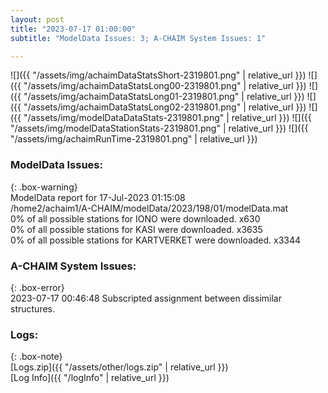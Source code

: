 ```yaml
---
layout: post
title: "2023-07-17 01:00:00"
subtitle: "ModelData Issues: 3; A-CHAIM System Issues: 1"

---
```


![]({{ "/assets/img/achaimDataStatsShort-2319801.png" | relative_url }})
![]({{ "/assets/img/achaimDataStatsLong00-2319801.png" | relative_url }})
![]({{ "/assets/img/achaimDataStatsLong01-2319801.png" | relative_url }})
![]({{ "/assets/img/achaimDataStatsLong02-2319801.png" | relative_url }})
![]({{ "/assets/img/modelDataDataStats-2319801.png" | relative_url }})
![]({{ "/assets/img/modelDataStationStats-2319801.png" | relative_url }})
![]({{ "/assets/img/achaimRunTime-2319801.png" | relative_url }})


### ModelData Issues:  
  
{: .box-warning}  
 ModelData report for 17-Jul-2023 01:15:08   
 /home2/achaim1/A-CHAIM/modelData/2023/198/01/modelData.mat   
 0% of all possible stations for IONO were downloaded. x630   
 0% of all possible stations for KASI were downloaded. x3635   
 0% of all possible stations for KARTVERKET were downloaded. x3344   
  
### A-CHAIM System Issues:  
  
{: .box-error}  
2023-07-17 00:46:48 Subscripted assignment between dissimilar structures.  

### Logs:  
  
{: .box-note}  
[Logs.zip]({{ "/assets/other/logs.zip" | relative_url }})  
[Log Info]({{ "/logInfo" | relative_url }})  

